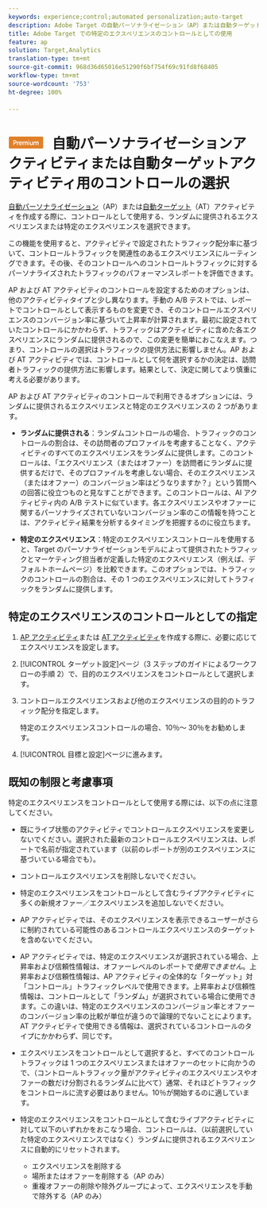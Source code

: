 ```yaml
---
keywords: experience;control;automated personalization;auto-target
description: Adobe Target の自動パーソナライゼーション（AP）または自動ターゲット（AT）アクティビティを作成する際に、コントロールとして使用するエクスペリエンスを選択します。
title: Adobe Target での特定のエクスペリエンスのコントロールとしての使用
feature: ap
solution: Target,Analytics
translation-type: tm+mt
source-git-commit: 968d36d65016e51290f6bf754f69c91fd8f68405
workflow-type: tm+mt
source-wordcount: '753'
ht-degree: 100%

---
```



# ![PREMIUM](/help/assets/premium.png) 自動パーソナライゼーションアクティビティまたは自動ターゲットアクティビティ用のコントロールの選択

[自動パーソナライゼーション](/help/c-activities/t-automated-personalization/automated-personalization.md)（AP）または[自動ターゲット](/help/c-activities/auto-target/auto-target-to-optimize.md)（AT）アクティビティを作成する際に、コントロールとして使用する、ランダムに提供されるエクスペリエンスまたは特定のエクスペリエンスを選択できます。

この機能を使用すると、アクティビティで設定されたトラフィック配分率に基づいて、コントロールトラフィックを関連性のあるエクスペリエンスにルーティングできます。その後、そのコントロールへのコントロールトラフィックに対するパーソナライズされたトラフィックのパフォーマンスレポートを評価できます。

AP および AT アクティビティのコントロールを設定するためのオプションは、他のアクティビティタイプと少し異なります。手動の A/B テストでは、レポートでコントロールとして表示するものを変更でき、そのコントロールエクスペリエンスのコンバージョン率に基づいて上昇率が計算されます。最初に設定されていたコントロールにかかわらず、トラフィックはアクティビティに含めた各エクスペリエンスにランダムに提供されるので、この変更を簡単におこなえます。つまり、コントロールの選択はトラフィックの提供方法に影響しません。AP および AT アクティビティでは、コントロールとして何を選択するかの決定は、訪問者トラフィックの提供方法に影響します。結果として、決定に関してより慎重に考える必要があります。

AP および AT アクティビティのコントロールで利用できるオプションには、ランダムに提供されるエクスペリエンスと特定のエクスペリエンスの 2 つがあります。

* **ランダムに提供される**：ランダムコントロールの場合、トラフィックのコントロールの割合は、その訪問者のプロファイルを考慮することなく、アクティビティのすべてのエクスペリエンスをランダムに提供します。このコントロールは、「エクスペリエンス（またはオファー）を訪問者にランダムに提供するだけで、そのプロファイルを考慮しない場合、そのエクスペリエンス（またはオファー）のコンバージョン率はどうなりますか？」という質問への回答に役立つものと見なすことができます。このコントロールは、AI アクティビティ内の A/B テストに似ています。各エクスペリエンスやオファーに関するパーソナライズされていないコンバージョン率のこの情報を持つことは、アクティビティ結果を分析するタイミングを把握するのに役立ちます。

* **特定のエクスペリエンス**：特定のエクスペリエンスコントロールを使用すると、Target のパーソナライゼーションモデルによって提供されたトラフィックとマーケティング担当者が定義した特定のエクスペリエンス（例えば、デフォルトホームページ）を比較できます。このオプションでは、トラフィックのコントロールの割合は、その 1 つのエクスペリエンスに対してトラフィックをランダムに提供します。

## 特定のエクスペリエンスのコントロールとしての指定

1. [AP アクティビティ](/help/c-activities/t-automated-personalization/create-ap-activity.md)または [AT アクティビティ](/help/c-activities/t-test-ab/t-test-create-ab/ab-audience.md)を作成する際に、必要に応じてエクスペリエンスを設定します。
1. [!UICONTROL ターゲット設定]ページ（3 ステップのガイドによるワークフローの手順 2）で、目的のエクスペリエンスをコントロールとして選択します。
1. コントロールエクスペリエンスおよび他のエクスペリエンスの目的のトラフィック配分を指定します。

   特定のエクスペリエンスコントロールの場合、10％～ 30％をお勧めします。

1. [!UICONTROL 目標と設定]ページに進みます。

## 既知の制限と考慮事項

特定のエクスペリエンスをコントロールとして使用する際には、以下の点に注意してください。

* 既にライブ状態のアクティビティでコントロールエクスペリエンスを変更しないでください。選択された最新のコントロールエクスペリエンスは、レポートで名前が指定されています（以前のレポートが別のエクスペリエンスに基づいている場合でも）。
* コントロールエクスペリエンスを削除しないでください。
* 特定のエクスペリエンスをコントロールとして含むライブアクティビティに多くの新規オファー／エクスペリエンスを追加しないでください。
* AP アクティビティでは、そのエクスペリエンスを表示できるユーザーがさらに制約されている可能性のあるコントロールエクスペリエンスのターゲットを含めないでください。
* AP アクティビティでは、特定のエクスペリエンスが選択されている場合、上昇率および信頼性情報は、オファーレベルのレポートで&#x200B;*使用できません*。上昇率および信頼性情報は、AP アクティビティの全体的な「ターゲット」対「コントロール」トラフィックレベルで使用できます。上昇率および信頼性情報は、コントロールとして「ランダム」が選択されている場合に使用できます。この違いは、特定のエクスペリエンスのコンバージョン率とオファーのコンバージョン率の比較が単位が違うので論理的でないことによります。AT アクティビティで使用できる情報は、選択されているコントロールのタイプにかかわらず、同じです。
* エクスペリエンスをコントロールとして選択すると、すべてのコントロールトラフィックは 1 つのエクスペリエンスまたはオファーのセットに向かうので、（コントロールトラフィック量がアクティビティのエクスペリエンスやオファーの数だけ分割されるランダムに比べて）通常、それほどトラフィックをコントロールに流す必要はありません。10％が開始するのに適しています。
* 特定のエクスペリエンスをコントロールとして含むライブアクティビティに対して以下のいずれかをおこなう場合、コントロールは、（以前選択していた特定のエクスペリエンスではなく）ランダムに提供されるエクスペリエンスに自動的にリセットされます。

   * エクスペリエンスを削除する
   * 場所またはオファーを削除する（AP のみ）
   * 重複オファーの削除や除外グループによって、エクスペリエンスを手動で除外する（AP のみ）

